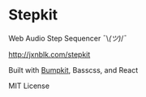 # Stepkit

Web Audio Step Sequencer ¯\\_(ツ)_/¯

http://jxnblk.com/stepkit

Built with [Bumpkit](//jxnblk.com/bumpkit), Basscss, and React

MIT License

